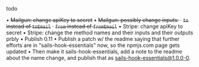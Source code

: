 todo

• ~~Mailgun: change apiKey to secret~~
• ~~Mailgun: possibly change inputs:~~
  · ~~`to` instead of `toEmail`~~
  · ~~`from` instead of `fromEmail`~~
• Stripe: change apiKey to secret
• Stripe: change the method names and their inputs and their outputs prbly
• Publish 0.11
• Publish a patch w/ the readme saying that further efforts are in "sails-hook-essentials" now, so the npmjs.com page gets updated
• Then make it sails-hook-essentials, add a note to the readme about the name change, and publish that as sails-hook-essentials@1.0.0-0.
